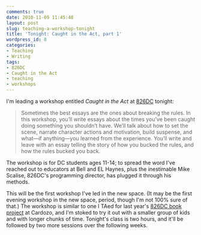 ```yaml
---
comments: true
date: 2010-11-09 11:45:48
layout: post
slug: teaching-a-workshop-tonight
title: 'Tonight: Caught in the Act, part 1'
wordpress_id: 8
categories:
- Teaching
- Writing
tags:
- 826DC
- Caught in the Act
- teaching
- workshops
---
```


I'm leading a workshop entitled _Caught in the Act_ at [826DC](http://826dc.org) tonight:


> Sometimes the best essays are the ones about breaking the rules. In this workshop, you’ll write essays about the times you’ve been caught doing something you shouldn’t have. We’ll talk about how to set the scene, narrate character actions and motivation, build suspense, and what—if anything—you learned from the experience. You’ll write and leave with an essay telling the story of how you bucked the rules, and how the rules bucked you back.


The workshop is for DC students ages 11-14; to spread the word I've reached out to educators at Bell and EL Haynes, plus the inestimable Mike Scalise, 826DC's programming director, has plugged it through his methods.

This will be the first workshop I've led in the new space. (It may be the first evening workshop in the new space, period, though I'm not 100% sure of that.) The workshop is similar to one I TAed for last year's [826DC book project](http://826dc.org/?p=138) at Cardozo, and I'm stoked to try it out with a smaller group of kids and with longer chunks of time. Tonight's class is two hours, and it'll be followed by two more sessions over the following weeks.
